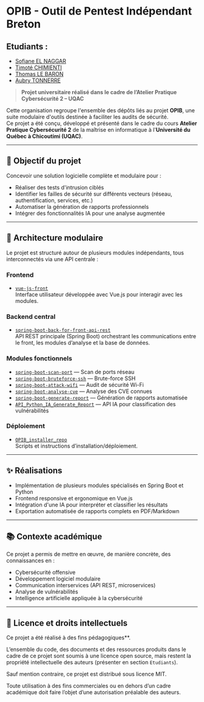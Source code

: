 # OPIB - Outil de Pentest Indépendant Breton

## Etudiants : 
- [Sofiane EL NAGGAR](https://github.com/SofianeElNaggar)
- [Timoté CHIMIENTI](https://github.com/fra-2107)
- [Thomas LE BARON](https://github.com/MizuSARiUs)
- [Aubry TONNERRE](https://github.com/kiurow590)

> **Projet universitaire réalisé dans le cadre de l’Atelier Pratique Cybersécurité 2 – UQAC**

Cette organisation regroupe l'ensemble des dépôts liés au projet **OPIB**, une suite modulaire d'outils destinée à faciliter les audits de sécurité.  
Ce projet a été conçu, développé et présenté dans le cadre du cours **Atelier Pratique Cybersécurité 2** de la maîtrise en informatique à l'**Université du Québec à Chicoutimi (UQAC)**.

---

## 🎯 Objectif du projet

Concevoir une solution logicielle complète et modulaire pour :

- Réaliser des tests d'intrusion ciblés
- Identifier les failles de sécurité sur différents vecteurs (réseau, authentification, services, etc.)
- Automatiser la génération de rapports professionnels
- Intégrer des fonctionnalités IA pour une analyse augmentée

---

## 🧩 Architecture modulaire

Le projet est structuré autour de plusieurs modules indépendants, tous interconnectés via une API centrale :

### Frontend

- [`vue-js-front`](https://github.com/Uqac-Atelier-Cyber-Project/vue-js-front)  
  Interface utilisateur développée avec Vue.js pour interagir avec les modules.

### Backend central

- [`spring-boot-back-for-front-api-rest`](https://github.com/Uqac-Atelier-Cyber-Project/spring-boot-back-for-front-api-rest)  
  API REST principale (Spring Boot) orchestrant les communications entre le front, les modules d’analyse et la base de données.

### Modules fonctionnels

- [`spring-boot-scan-port`](https://github.com/Uqac-Atelier-Cyber-Project/spring-boot-scan-port) — Scan de ports réseau  
- [`spring-boot-bruteforce-ssh`](https://github.com/Uqac-Atelier-Cyber-Project/spring-boot-bruteforce-ssh) — Brute-force SSH  
- [`spring-boot-attack-wifi`](https://github.com/Uqac-Atelier-Cyber-Project/spring-boot-attack-wifi) — Audit de sécurité Wi-Fi  
- [`spring-boot-analyse-cve`](https://github.com/Uqac-Atelier-Cyber-Project/spring-boot-analyse-cve) — Analyse des CVE connues  
- [`spring-boot-generate-report`](https://github.com/Uqac-Atelier-Cyber-Project/spring-boot-generate-report) — Génération de rapports automatisée  
- [`API_Python_IA_Generate_Report`](https://github.com/Uqac-Atelier-Cyber-Project/API_Python_IA_Generate_Report) — API IA pour classification des vulnérabilités  

### Déploiement

- [`OPIB_installer_repo`](https://github.com/Uqac-Atelier-Cyber-Project/OPIB_installer_repo)  
  Scripts et instructions d’installation/déploiement.

---

## ✨ Réalisations

- Implémentation de plusieurs modules spécialisés en Spring Boot et Python
- Frontend responsive et ergonomique en Vue.js
- Intégration d'une IA pour interpréter et classifier les résultats
- Exportation automatisée de rapports complets en PDF/Markdown

---

## 📚 Contexte académique

Ce projet a permis de mettre en œuvre, de manière concrète, des connaissances en :

- Cybersécurité offensive
- Développement logiciel modulaire
- Communication interservices (API REST, microservices)
- Analyse de vulnérabilités
- Intelligence artificielle appliquée à la cybersécurité

---

## 📄 Licence et droits intellectuels

Ce projet a été réalisé à des fins pédagogiques**.

L’ensemble du code, des documents et des ressources produits dans le cadre de ce projet sont soumis à une licence open source, mais restent la propriété intellectuelle des auteurs (présenter en section `Etudiants`).

Sauf mention contraire, ce projet est distribué sous licence MIT.

Toute utilisation à des fins commerciales ou en dehors d’un cadre académique doit faire l’objet d’une autorisation préalable des auteurs.

